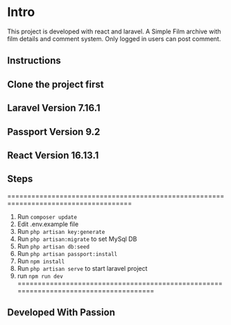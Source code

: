 # Intro
This project is developed with react and laravel. A Simple Film archive with film details
and comment system. Only logged in users can post comment.

## Instructions

## Clone the project first

## Laravel Version 7.16.1

## Passport Version 9.2

## React Version 16.13.1

## Steps
===================================================================================== 
1. Run `composer update`
2. Edit .env.example file
3. Run `php artisan key:generate`
4. Run `php artisan:migrate` to set MySql DB
5. Run `php artisan db:seed`
6. Run `php artisan passport:install`
7. Run `npm install`
8. Run `php artisan serve` to start laravel project
9. run `npm run dev`
=====================================================================================

## Developed With Passion
